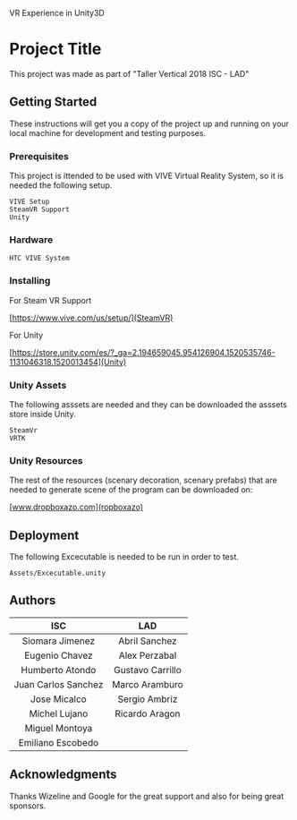 VR Experience in Unity3D

# Project Title
This project was made as part of "Taller Vertical 2018 ISC - LAD"

## Getting Started
These instructions will get you a copy of the project up and running on your local machine for development and testing purposes.

### Prerequisites
This project is ittended to be used with VIVE Virtual Reality System, so it is needed the following setup.

```
VIVE Setup
SteamVR Support
Unity
```

### Hardware
```
HTC VIVE System
```

### Installing
For Steam VR Support

[https://www.vive.com/us/setup/](SteamVR)

For Unity

[https://store.unity.com/es/?_ga=2.194659045.954126904.1520535746-1131046318.1520013454](Unity)

### Unity Assets
The following asssets are needed and they can be downloaded the asssets store inside Unity.
```
SteamVr
VRTK 
```
### Unity Resources
The rest of the resources (scenary decoration, scenary prefabs) that are needed to generate scene of the program can be downloaded on:

[www.dropboxazo.com](ropboxazo)
## Deployment
The following Excecutable is needed to be run in order to test.
```
Assets/Excecutable.unity
```
## Authors
| ISC                | LAD             |
| :-----------------:|:---------------:|
| Siomara Jimenez      | Abril Sanchez   |
| Eugenio Chavez       | Alex Perzabal   |
| Humberto Atondo      | Gustavo Carrillo|
| Juan Carlos Sanchez  | Marco Aramburo  |
| Jose Micalco         | Sergio Ambriz   |
| Michel Lujano        | Ricardo Aragon  |
| Miguel Montoya       |                 |
| Emiliano Escobedo    |                 | 


## Acknowledgments
Thanks Wizeline and Google for the great support and also for being great sponsors.
